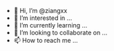 - 👋 Hi, I’m @ziangxx
- 👀 I’m interested in ...
- 🌱 I’m currently learning ...
- 💞️ I’m looking to collaborate on ...
- 📫 How to reach me ...

<!---
ziangxx/ziangxx is a ✨ special ✨ repository because its `README.md` (this file) appears on your GitHub profile.
You can click the Preview link to take a look at your changes.
--->

